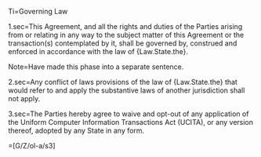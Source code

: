 Ti=Governing Law

1.sec=This Agreement, and all the rights and duties of the Parties arising from or relating in any way to the subject matter of this Agreement or the transaction(s) contemplated by it, shall be governed by, construed and enforced in accordance with the law of {Law.State.the}.

Note=Have made this phase into a separate sentence.

2.sec=Any conflict of laws provisions of the law of  {Law.State.the} that would refer to and apply the substantive laws of another jurisdiction shall not apply.

3.sec=The Parties hereby agree to waive and opt-out of any application of the Uniform Computer Information Transactions Act (UCITA), or any version thereof, adopted by any State in any form.

=[G/Z/ol-a/s3]
